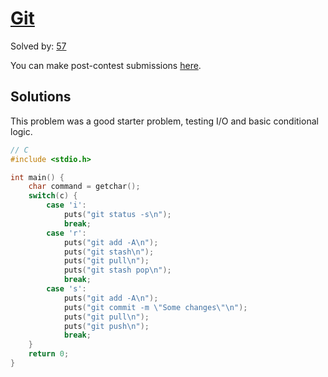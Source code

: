 # [Git](http://www.spoj.com/BYU2015F/problems/GIT)

Solved by: [57](http://www.spoj.com/BYU2015F/ranks/GIT)

You can make post-contest submissions [here](http://www.spoj.com/problems/GIT).

## Solutions

This problem was a good starter problem, testing I/O and basic conditional logic.

```c
// C
#include <stdio.h>

int main() {
    char command = getchar();
    switch(c) {
        case 'i':
            puts("git status -s\n");
            break;
        case 'r':
            puts("git add -A\n");
            puts("git stash\n");
            puts("git pull\n");
            puts("git stash pop\n");
            break;
        case 's':
            puts("git add -A\n");
            puts("git commit -m \"Some changes\"\n");
            puts("git pull\n");
            puts("git push\n");
            break;
    }
    return 0;
}
```
